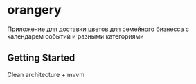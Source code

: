 # orangery

Приложение для доставки цветов для семейного бизнесса с календарем событий и разными категориями

## Getting Started

Clean architecture + mvvm
